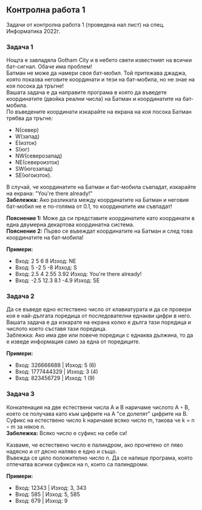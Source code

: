 ## Контролна работа 1
Задачи от контролна работа 1 (проведена нал лист) на спец. Информатика 2022г.

### Задача 1
Нощта е завладяла Gotham City и в небето свети известният на всички бат-сигнал. Обаче има проблем! <br />
Батман не може да намери своя бат-мобил. Той притежава джаджа, която показва неговите координати и тези на бат-мобила, но не знае на коя посока да тръгне!  <br />
Вашата задача е да направите програма в която да въведете координатите (двойка реални числа) на Батман и координатите на бат-мобила. <br />
По въведените координати изкарайте на екрана на коя посока Батман трябва да тръгне:  <br />
- N(север)
- W(запад)
- E(изток)
- S(юг)
- NW(северозапад)
- NE(североизток)
- SW(югозапад)
- SE(югоизток).

В случай, че координатите на Батман и бат-мобила съвпадат, изкарайте на екрана: "You're there already!"  <br />
**Забележка:** Ако разликата между координатите на Батман и неговия бат-мобил не е по-голямa от 0.1, то координатите им съвпадат!  <br />

**Пояснение 1:** Може да си представите координатите като координати в една двумерна декартова координатна система.  <br />
**Пояснение 2:** Първо се въвеждат координатите на Батман и след това координатите на бат-мобила! <br />

**Примери:**  <br />
- Вход: 2 5 6 8 Изход: NE
- Вход: 5 -2 5 -8 Изход: S
- Вход: 2.5 4 2.55 3.92 Изход: You're there already!
- Вход: -2.5 12.3 8.1 -4.9 Изход: SE

###  Задача 2
Да се въведе едно естествено число от клавиатурата и да се провери коя е най-дългата поредица от последователни еднакви цифри в него.  <br />
Вашата задача е да изкарате на екрана колко е дълга тази поредица и числото което съставя тази поредица.  <br />
Заблежка: Ако има две или повече поредици с еднаква дължина, то да е изведе информация само за една от поредиците.  <br />

**Примери:**
- Вход: 326666688 | Изход: 5 (6)
- Вход: 1777444329 | Изход: 3 (4)
- Вход: 823456729 | Изход: 1 (9)

### Задача 3
Конкатенация на две естествени числа A и B наричаме числото A ◦ B, което се получава като към цифрите на A "се долепят" цифрите на B. Суфикс на естествено число k наричаме всяко число m, такова че k = n ◦ m за някое n.  <br />
**Забележка:** Всяко число е суфикс на себе си! <br />

Казваме, че естествено число е палиндром, ако прочетено от ляво надясно и от дясно наляво е едно и също. <br />
Въвежда се цяло положително число n. Да се напише програма, която отпечатва всички суфикси на n, които са палиндроми. <br />

**Примери:**
- Вход: 12343 | Изход: 3, 343
- Вход: 585   | Изход: 5, 585
- Вход: 679   | Изход: 9

